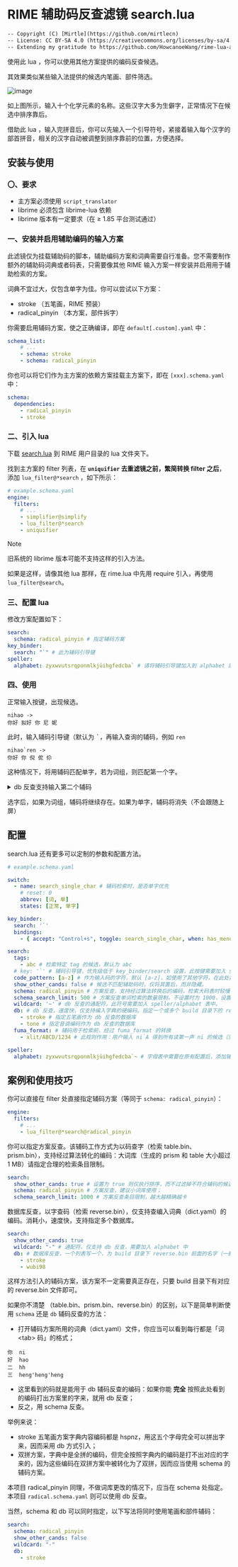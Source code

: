 # RIME 辅助码反查滤镜 search.lua

```txt
-- Copyright (C) [Mirtle](https://github.com/mirtlecn)
-- License: CC BY-SA 4.0 (https://creativecommons.org/licenses/by-sa/4.0/)
-- Extending my gratitude to https://github.com/HowcanoeWang/rime-lua-aux-code for inspiring and serving as a valuable reference for this lua
```

使用此 lua ，你可以使用其他方案提供的编码反查候选。

其效果类似某些输入法提供的候选内笔画、部件筛选。

![image](https://raw.githubusercontent.com/mirtlecn/rime-radical-pinyin/master/res/fuma.gif)

如上图所示，输入十个化学元素的名称。这些汉字大多为生僻字，正常情况下在候选中排序靠后。

借助此 lua ，输入完拼音后，你可以先输入一个引导符号，紧接着输入每个汉字的部首拼音，相关的汉字自动被调整到排序靠前的位置，方便选择。

## 安装与使用

### 〇、要求

- 主方案必须使用 `script_translator`
- librime 必须包含 librime-lua 依赖
- librime 版本有一定要求（在 ≥ 1.85 平台测试通过）

### 一、安装并启用辅助编码的输入方案

此滤镜仅为挂载辅助码的脚本，辅助编码方案和词典需要自行准备。您不需要制作额外的辅助码词典或者码表，只需要像其他 RIME 输入方案一样安装并启用用于辅助检索的方案。

词典不宜过大，仅包含单字为佳。你可以尝试以下方案：

- stroke （五笔画，RIME 预装）
- radical_pinyin （本方案，部件拆字）

你需要启用辅码方案，使之正确编译，即在 `default[.custom].yaml` 中：

```yaml
schema_list:
    # ...
    - schema: stroke
    - schema: radical_pinyin
```

你也可以将它们作为主方案的依赖方案挂载主方案下，即在 `[xxx].schema.yaml` 中：

```yaml
schema:
  dependencies:
    - radical_pinyin
    - stroke
```

### 二、引入 lua

下载 [search.lua](https://github.com/mirtlecn/rime-radical-pinyin/blob/master/lua/search.lua) 到 RIME 用户目录的 lua 文件夹下。

找到主方案的 filter 列表，在 **`uniquifier` 去重滤镜之前，繁简转换 filter 之后**，添加 `lua_filter@*search` ，如下所示：

```yaml
# example.schema.yaml
engine:
  filters:
    # ...
    - simplifier@simplify
    - lua_filter@*search
    - uniquifier
```

> [!NOTE]
>
> 旧系统的 librime 版本可能不支持这样的引入方法。
>
> 如果是这样，请像其他 lua 那样，在 rime.lua 中先用 require 引入，再使用 `lua_filter@search`。

### 三、配置 lua

修改方案配置如下：

```yaml
search:
  schema: radical_pinyin # 指定辅码方案
key_binder:
  search: "`" # 此为辅码引导键
speller:
  alphabet: zyxwvutsrqponmlkjüihgfedcba` # 请将辅码引导键加入到 alphabet 后
```

### 四、使用

正常输入按键，出现候选。

```
nihao ->
你好 拟好 你 尼 妮
```

此时，输入辅码引导键（默认为 <kbd>\`</kbd>，再输入查询的辅码，例如 `ren`

```
nihao`ren ->
你好 你 倪 伲 伱
```

这种情况下，将用辅码匹配单字，若为词组，则匹配第一个字。

<details>

<summary>db 反查支持输入第二个辅码</summary>

您如果使用的是 db 辅码反查（见下一节的解释），还可以接着输入第二个辅码引导键，接着输入辅码，此时将用第二个辅码检索词组的第二个字，或者重复匹配单字。例如

```
yiyi ->
意义 一一 异议 依依 一亿

yiyi`h -> 用 h 匹配第一个字（横）
一一 一亿 一役 一揖 一意

yiyi`h`ren -> h 匹配第一个字，并且 ren 匹配词组的第二个字，或者单字同样含 ren 后候选
一亿 一役 夷 柂
```

其中，`一亿 一役` 为第一个字匹配 `h`，第二个字匹配 `ren` 的候选；而 `夷 柂` 为同时匹配 `h` 和 `ren` 的候选。对于单字而言，第二个辅码使用正则匹配。

```
yi`3`mu -> 匹配第三声，且含 mu 读音部件的字
椅 栺 檥
```

</details>

选字后，如果为词组，辅码将继续存在。如果为单字，辅码将消失（不会跟随上屏）

## 配置

search.lua 还有更多可以定制的参数和配置方法。

```yaml
# example.schema.yaml

switch:
  - name: search_single_char # 辅码检索时，是否单字优先
    # reset: 0
    abbrev: [词, 单]
    states: [正常, 单字]

key_binder:
  search: '`'
  bindings:
    - { accept: "Control+s", toggle: search_single_char, when: has_menu } # 按下 Control+s，切换单字优先模式

search:
  tags:
    - abc # 检索特定 tag 的候选，默认为 abc
  # key: '`' # 辅码引导键，优先级低于 key_binder/search 设置，此按键需要加入 speller/alphabet 中。
  code_pattern: [a-z] # 作为输入码的字符，默认 [a-z]，如使用了其他字符，在此处指定，例如 [a-z;]（添加分号）
  show_other_cands: false # 候选不匹配辅助码时，仅将其置后，而非隐藏。
  schema: radical_pinyin # 方案反查，支持经过算法转换后的编码，检索大码表时较慢
  schema_search_limit: 500 # 方案反查单词检索的数量限制，不设置时为 1000，设置为 0 则无限制。大码表（如五笔画 stroke）请设置合理的数值以保证不卡顿。
  wildcard: '~' # db 反查的通配符。此符号需要加入 speller/alphabet 表中。
  db: # db 反查，速度快，仅支持编入字典的硬编码。指定一个或多个 build 目录下的 reverse.bin 文件的文件名。
    - stroke # 指定五笔画作为 db 反查的数据库
    - tone # 指定音调编码作为 db 反查的数据库
  fuma_format: # 辅码用于检索前，经过 fuma_format 的转换
    - xlit/ABCD/1234 # 此规则作用：用户输入 ni`A 得到所有读第一声 ni 的候选（须配合音调编码反查）

speller:
  alphabet: zyxwvutsrqponmlkjüihgfedcba`~ # 字母表中需要在原有配置后，添加辅码引导键（search/key）、通配键（search/wildcard 如有）
```

## 案例和使用技巧

你可以直接在 filter 处直接指定辅码方案（等同于 `schema: radical_pinyin`）：

```yaml
engine:
  filters:
    # ...
    - lua_filter@*search@radical_pinyin
```

你可以指定方案反查。该辅码工作方式为以码查字（检索 table.bin、prism.bin），支持经过算法转化的编码：大词库（生成的 prism 和 table 大小超过 1 MB）请指定合理的检索条目限制。

```yaml
search:
  show_other_cands: true # 设置为 true 则仅执行排序，而不过滤掉不符合辅码的候选
  schema: radical_pinyin # 方案反查，建议小词库使用；
  schema_search_limit: 1000 # 方案反查条目限制，越大越精确越卡
```

数据库反查，以字查码（检索 reverse.bin），仅支持查编入词典（dict.yaml）的编码。消耗小，速度快，支持指定多个数据库。

```yaml
search:
  show_other_cands: true
  wildcard: "-" # 通配符，仅支持 db 反查，需要加入 alphabet 中
  db: # 数据库反查，一个列表写一个，为 build 目录下 reverse.bin 前面的名字（一般为方案所用词典的词典名）
    - stroke
    - wubi98
```

这样方法引入的辅码方案，该方案不一定需要真正存在，只要 build 目录下有对应的 reverse.bin 文件即可。

如果你不清楚 （table.bin、prism.bin、reverse.bin）的区别，以下是简单判断使用 `schema` 还是 `db` 辅码反查的方法：

- 打开辅码方案所用的词典（dict.yaml）文件，你应当可以看到每行都是「词 \<tab\> 码」的格式；
```
你  ni
好  hao
二  hh
三  heng'heng'heng
```
- 这里看到的码就是能用于 db 辅码反查的编码：如果你能 **完全** 按照此处看到的编码打出方案里的字来，就用 db 反查；
- 反之，用 schema 反查。

举例来说：

- stroke 五笔画方案字典内容编码都是 hspnz，用这五个字母完全可以拼出字来，因而采用 db 方式引入；
- 双拼方案，字典中是全拼的编码，但完全按照字典内的编码是打不出对应的字来的，因为这些编码在双拼方案中被转化为了双拼，因而应当使用 schema 的辅码方案。

本项目 radical_pinyin 同理，不做词库更改的情况下，应当在 schema 处指定。本项目 `radical.schema.yaml` 则可以使用 db 反查。

当然，schema 和 db 可以同时指定，以下写法将同时使用笔画和部件辅码：

```yaml
search:
  schema: radical_pinyin
  show_other_cands: false
  wildcard: "-"
  db:
    - stroke
```


